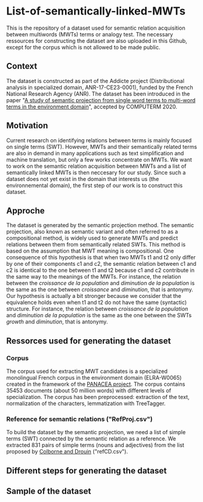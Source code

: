 # List-of-semantically-linked-MWTs

This is the repository of a dataset used for semantic relation acquisition between multiwords (MWTs) terms or analogy test. The necessary ressources for constructing the dataset are also uploaded in this Github, except for the corpus which is not allowed to be made public.

## Context

The dataset is constructed as part of the Addicte project (Distributional analysis in specialized domain, ANR-17-CE23-0001), funded by the French National Research Agency (ANR). The dataset has been introduced in the paper "[A study of semantic projection from single word terms to multi-word terms in the environment domain](https://www.aclweb.org/anthology/2020.computerm-1.7/)", accepted by COMPUTERM 2020.

## Motivation

Current research on identifying relations between terms is mainly focused on single terms (SWT). However, MWTs and their semantically related terms are also in demand in many applications such as text simplification and machine translation, but only a few works concentrate on MWTs. We want to work on the semantic relation acquisition between MWTs and a list of semantically linked MWTs is then neccesary for our study. Since such a dataset does not yet exist in the domain that interests us (the environnemental domain), the first step of our work is to construct this dataset. 

## Approche

The dataset is generated by the semantic projection method.
The semantic projection, also known as semantic variant and often referred to as a compositional method, is widely used to generate MWTs and predict relations between them from semantically related SWTs. This method is based on the assumption that MWT meaning is compositional. One consequence of this hypothesis is that when two MWTs t1 and t2 only differ by one of their components c1 and c2, the semantic relation between c1 and c2 is identical to the one between t1 and t2 because c1 and c2 contribute in the same way to the meanings of the MWTs. For instance, the relation between the *croissance de la population* and *diminution de la population* is the same as the one between *croissance* and *diminution*, that is antonymy. Our hypothesis is actually a bit stronger because we consider that the equivalence holds even when t1 and t2 do not have the same (syntactic) structure. For instance, the relation between *croissance de la population* and *diminution de la population* is the same as the one between the SWTs *growth* and *diminution*, that is antonymy. 

## Ressorces used for generating the dataset

### Corpus

The corpus used for extracting MWT candidates is a specialized monolingual French corpus in the environment domain (ELRA-W0065) created in the framework of the [PANACEA project](http://panacea-lr.eu/en/info-for-researchers/data-sets/monolingual-corpora). The corpus contains 35453 documents (about 50 million words) with different levels of specialization. The corpus has been preprocessed: extraction of the text, normalization of the characters, lemmatization with TreeTagger. 

### Reference for semantic relations ("RefProj.csv")

To build the dataset by the semantic projection, we need a list of simple terms (SWT) connected by the semantic relation as a reference. We extracted 831 pairs of simple terms (nouns and adjectives) from the list proposed by [Colborne and Drouin](https://github.com/gbcolborne/TALN_2016) ("refCD.csv").

## Different steps for generating the dataset

## Sample of the dataset
